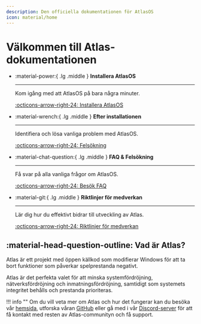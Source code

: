 ```yaml
---
description: Den officiella dokumentationen för AtlasOS
icon: material/home
---
```


# Välkommen till Atlas-dokumentationen

<div class="grid cards" markdown>

-   :material-power:{ .lg .middle } __Installera AtlasOS__

    ---

    Kom igång med att AtlasOS på bara några minuter.

    [:octicons-arrow-right-24: Installera AtlasOS](getting-started/installation.md)

-   :material-wrench:{ .lg .middle } __Efter installationen__

    ---

    Identifiera och lösa vanliga problem med AtlasOS.

    [:octicons-arrow-right-24: Felsökning](getting-started/post-installation/atlas-folder/configuration.md)

-   :material-chat-question:{ .lg .middle } __FAQ & Felsökning__

    ---

    Få svar på alla vanliga frågor om AtlasOS.

    [:octicons-arrow-right-24: Besök FAQ](faq-and-troubleshooting/removed-features.md)

-   :material-git:{ .lg .middle } __Riktlinjer för medverkan__

    ---

    Lär dig hur du effektivt bidrar till utveckling av Atlas.

    [:octicons-arrow-right-24: Riktlinjer för medverkan](contributions.md)

</div>

## :material-head-question-outline: Vad är Atlas?

Atlas är ett projekt med öppen källkod som modifierar Windows för att ta bort funktioner som påverkar spelprestanda negativt.

Atlas är det perfekta valet för att minska systemfördröjning, nätverksfördröjning och inmatningsfördröjning, samtidigt som systemets integritet behålls och prestanda prioriteras.

!!! info ""
    Om du vill veta mer om Atlas och hur det fungerar kan du besöka vår [hemsida](https://atlasos.net/), utforska våran [GitHub](https://github.com/Atlas-OS/Atlas) eller gå med i vår [Discord-server](https://discord.atlasos.net/) för att få kontakt med resten av Atlas-communityn och få support.